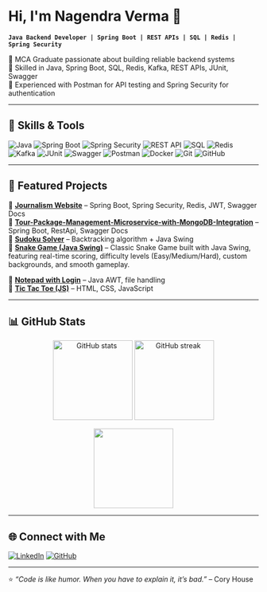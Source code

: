 # Hi, I'm Nagendra Verma 👋  

**`Java Backend Developer | Spring Boot | REST APIs | SQL | Redis | Spring Security`**

🔹 MCA Graduate passionate about building reliable backend systems  
🔹 Skilled in Java, Spring Boot, SQL, Redis, Kafka, REST APIs, JUnit, Swagger  
🔹 Experienced with Postman for API testing and Spring Security for authentication  

---

## 🚀 Skills & Tools
![Java](https://img.shields.io/badge/Java-ED8B00?style=for-the-badge&logo=openjdk&logoColor=white)
![Spring Boot](https://img.shields.io/badge/Spring%20Boot-6DB33F?style=for-the-badge&logo=springboot&logoColor=white)
![Spring Security](https://img.shields.io/badge/Spring%20Security-6DB33F?style=for-the-badge&logo=springsecurity&logoColor=white)
![REST API](https://img.shields.io/badge/REST-02569B?style=for-the-badge&logo=rest&logoColor=white)
![SQL](https://img.shields.io/badge/SQL-336791?style=for-the-badge&logo=postgresql&logoColor=white)
![Redis](https://img.shields.io/badge/Redis-DC382D?style=for-the-badge&logo=redis&logoColor=white)
![Kafka](https://img.shields.io/badge/Apache%20Kafka-231F20?style=for-the-badge&logo=apache-kafka&logoColor=white)
![JUnit](https://img.shields.io/badge/JUnit-25A162?style=for-the-badge&logo=junit5&logoColor=white)
![Swagger](https://img.shields.io/badge/Swagger-85EA2D?style=for-the-badge&logo=swagger&logoColor=black)
![Postman](https://img.shields.io/badge/Postman-FF6C37?style=for-the-badge&logo=postman&logoColor=white)
![Docker](https://img.shields.io/badge/Docker-2496ED?style=for-the-badge&logo=docker&logoColor=white)
![Git](https://img.shields.io/badge/Git-F05032?style=for-the-badge&logo=git&logoColor=white)
![GitHub](https://img.shields.io/badge/GitHub-100000?style=for-the-badge&logo=github&logoColor=white)

---

## 📌 Featured Projects
🔹 [**Journalism Website**](https://github.com/nagenDev/journalApp) – Spring Boot, Spring Security, Redis, JWT, Swagger Docs  
🔹 [**Tour-Package-Management-Microservice-with-MongoDB-Integration**](https://github.com/nagenDev/Tour-Package-Management-Microservice-with-MongoDB-Integration) – Spring Boot, RestApi, Swagger Docs  
🔹 [**Sudoku Solver**](https://github.com/nagenDev/Sudoku-sover-) – Backtracking algorithm + Java Swing  
🔹 [**Snake Game (Java Swing)**](https://github.com/nagenDev/Snake-game-using-java-swing) – Classic Snake Game built with Java Swing, featuring real-time scoring, difficulty levels (Easy/Medium/Hard), custom backgrounds, and smooth gameplay.

🔹 [**Notepad with Login**](https://github.com/nagenDev/Notepad-with-login-interface) – Java AWT, file handling  
🔹 [**Tic Tac Toe (JS)**](https://github.com/nagenDev/Tic-Tac-Toe) – HTML, CSS, JavaScript  

---

## 📊 GitHub Stats
<p align="center">
  <img src="https://github-readme-stats.vercel.app/api?username=nagenDev&show_icons=true&theme=tokyonight" alt="GitHub stats" height="160"/>
  <img src="https://github-readme-streak-stats.herokuapp.com/?user=nagenDev&theme=tokyonight" alt="GitHub streak" height="160"/>
</p>

<p align="center">
  <img src="https://github-readme-stats.vercel.app/api/top-langs/?username=nagenDev&layout=compact&theme=tokyonight" height="160"/>
</p>

---

## 🌐 Connect with Me
[![LinkedIn](https://img.shields.io/badge/LinkedIn-0A66C2?style=for-the-badge&logo=linkedin&logoColor=white)](https://www.linkedin.com/in/nagendra-verma-8a60372b2)
[![GitHub](https://img.shields.io/badge/GitHub-000?style=for-the-badge&logo=github&logoColor=white)](https://github.com/nagenDev)

---

⭐️ *“Code is like humor. When you have to explain it, it’s bad.”* – Cory House
